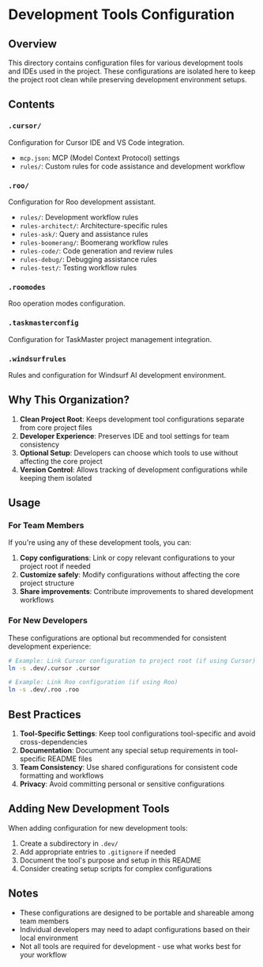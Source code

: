 # Development Tools Configuration

## Overview

This directory contains configuration files for various development tools and IDEs used in the project. These configurations are isolated here to keep the project root clean while preserving development environment setups.

## Contents

### `.cursor/`
Configuration for Cursor IDE and VS Code integration.
- `mcp.json`: MCP (Model Context Protocol) settings
- `rules/`: Custom rules for code assistance and development workflow

### `.roo/`
Configuration for Roo development assistant.
- `rules/`: Development workflow rules
- `rules-architect/`: Architecture-specific rules
- `rules-ask/`: Query and assistance rules
- `rules-boomerang/`: Boomerang workflow rules
- `rules-code/`: Code generation and review rules
- `rules-debug/`: Debugging assistance rules
- `rules-test/`: Testing workflow rules

### `.roomodes`
Roo operation modes configuration.

### `.taskmasterconfig`
Configuration for TaskMaster project management integration.

### `.windsurfrules`
Rules and configuration for Windsurf AI development environment.

## Why This Organization?

1. **Clean Project Root**: Keeps development tool configurations separate from core project files
2. **Developer Experience**: Preserves IDE and tool settings for team consistency
3. **Optional Setup**: Developers can choose which tools to use without affecting the core project
4. **Version Control**: Allows tracking of development configurations while keeping them isolated

## Usage

### For Team Members
If you're using any of these development tools, you can:

1. **Copy configurations**: Link or copy relevant configurations to your project root if needed
2. **Customize safely**: Modify configurations without affecting the core project structure
3. **Share improvements**: Contribute improvements to shared development workflows

### For New Developers
These configurations are optional but recommended for consistent development experience:

```bash
# Example: Link Cursor configuration to project root (if using Cursor)
ln -s .dev/.cursor .cursor

# Example: Link Roo configuration (if using Roo)
ln -s .dev/.roo .roo
```

## Best Practices

1. **Tool-Specific Settings**: Keep tool configurations tool-specific and avoid cross-dependencies
2. **Documentation**: Document any special setup requirements in tool-specific README files
3. **Team Consistency**: Use shared configurations for consistent code formatting and workflows
4. **Privacy**: Avoid committing personal or sensitive configurations

## Adding New Development Tools

When adding configuration for new development tools:

1. Create a subdirectory in `.dev/`
2. Add appropriate entries to `.gitignore` if needed
3. Document the tool's purpose and setup in this README
4. Consider creating setup scripts for complex configurations

## Notes

- These configurations are designed to be portable and shareable among team members
- Individual developers may need to adapt configurations based on their local environment
- Not all tools are required for development - use what works best for your workflow
